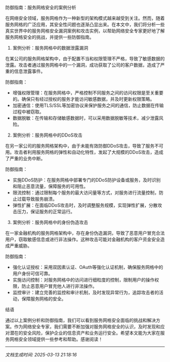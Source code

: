 防御指南：服务网格安全的案例分析

在网络安全领域，服务网格作为一种新型的架构模式越来越受到关注。然而，随着服务网格的广泛应用，其安全性问题也逐渐凸显出来。在本文中，我们将分析一些真实世界中的服务网格安全漏洞案例和攻击实例，以帮助网络安全专家更好地了解服务网格安全的挑战，并提供一些防御指南。

1. 案例分析：服务网格中的数据泄露漏洞

在某公司的服务网格架构中，由于配置不当和权限管理不严格，导致了敏感数据的泄露。攻击者通过服务网格中的一个漏洞，成功获取了公司的客户数据，造成了严重的信息泄露事件。

防御指南：
- 增强权限管理：在服务网格中，严格控制不同服务之间的访问权限是至关重要的。确保只有经过授权的服务才能访问敏感数据，并及时更新权限策略。
- 加密通信：使用TLS/SSL等加密协议来保护服务之间的通信，防止数据在传输过程中被窃取。
- 数据脱敏：在传输和存储敏感数据时，可以采用数据脱敏等技术，减少泄露风险。

2. 案例分析：服务网格中的DDoS攻击

在另一家公司的服务网格架构中，由于未能有效防御DDoS攻击，导致了服务不可用。攻击者利用服务网格的弹性和自动化特性，发起了大规模的DDoS攻击，造成了严重的业务中断。

防御指南：
- 实施DDoS防护：在服务网格中部署专门的DDoS防护设备或服务，及时识别和阻止恶意流量，保障服务的可用性。
- 限流控制：通过限制每个服务的最大访问量等方式，对服务进行流量控制，防止过载导致服务崩溃。
- 弹性扩展：在面临DDoS攻击时，及时调整服务规模，实现弹性扩展，分散攻击压力，保证服务的正常运行。

3. 案例分析：服务网格中的身份伪造攻击

在一家金融机构的服务网格架构中，存在身份伪造漏洞，导致了恶意用户冒充合法用户，窃取敏感信息或进行非法操作。这种攻击可能对金融机构的客户资金安全造成严重威胁。

防御指南：
- 强化认证授权：采用双因素认证、OAuth等强化认证机制，确保服务网格中的用户身份可信可靠。
- 实施访问控制：对服务网格中的访问进行细粒度的控制，限制用户的操作权限，防止恶意用户冒充他人进行非法操作。
- 监控审计：建立完善的监控和审计机制，及时发现异常行为，追踪攻击者的活动，保障服务网格的安全。

结语

通过以上案例分析和防御指南，我们可以看到服务网格安全面临的挑战和解决方案。作为网络安全专家，我们需要不断加强对服务网格安全的认识，及时发现和应对潜在的安全风险，保护企业的信息资产和业务运行安全。希望本文能为大家在服务网格安全领域提供一些参考和帮助。感谢阅读！

---

*文档生成时间: 2025-03-13 21:18:16*
